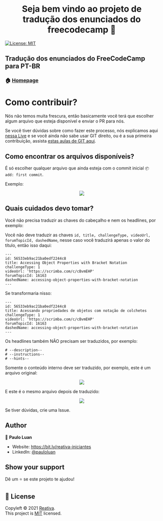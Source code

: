 <h1 align="center">Seja bem vindo ao projeto de tradução dos enunciados do freecodecamp 👋</h1>
<p>
  <a href="https://opensource.org/licenses/MIT" target="_blank">
    <img alt="License: MIT" src="https://img.shields.io/badge/License-MIT-yellow.svg" />
  </a>
</p>

## Tradução dos enunciados do FreeCodeCamp para PT-BR

### 🏠 [Homepage](https://bit.ly/reativa-iniciantes)

# Como contribuir?

Nós não temos muita frescura, então basicamente você terá que escolher algum arquivo que esteja disponível e enviar o PR para nós.

Se você tiver dúvidas sobre como fazer este processo, nós explicamos aqui [nessa Live](https://bit.ly/reativa-live-4) e se você ainda não sabe usar GIT direito, ou é a sua primeira contribuição, assista [estas aulas de GIT aqui](https://iniciantes.reativa.dev/git/aprenda_git).

## Como encontrar os arquivos disponíveis?

É só escolher qualquer arquivo que ainda esteja com o commit inicial `📦 add: first commit`.

Exemplo:

<p align="center">
   <a href="#"><img src="https://github.com/reativa/traducao-freecodecamp/blob/master/assets/images/disponiveis.png?raw=true"></a>
</p>

## Quais cuidados devo tomar?

Você não precisa traduzir as chaves do cabeçalho e nem os headlines, por exemplo:

Você não deve traduzir as chaves `id, title, challengeType, videoUrl, forumTopicId, dashedName`, nesse caso você traduzirá apenas o valor do título, então isso daqui:

```
---
id: 56533eb9ac21ba0edf2244c8
title: Accessing Object Properties with Bracket Notation
challengeType: 1
videoUrl: 'https://scrimba.com/c/cBvmEHP'
forumTopicId: 16163
dashedName: accessing-object-properties-with-bracket-notation
---
```

Se transformaria nisso:

```
---
id: 56533eb9ac21ba0edf2244c8
title: Acessando propriedades de objetos com notação de colchetes
challengeType: 1
videoUrl: 'https://scrimba.com/c/cBvmEHP'
forumTopicId: 16163
dashedName: accessing-object-properties-with-bracket-notation
---
```

Os headlines também NÃO precisam ser traduzidos, por exemplo:

```
# --description--
# --instructions--
# --hints--
```

Somente o conteúdo interno deve ser traduzido, por exemplo, este é um arquivo original:

<p align="center">
   <a href="#"><img src="https://github.com/reativa/traducao-freecodecamp/blob/master/assets/images/original.png?raw=true"></a>
</p>

E este é o mesmo arquivo depois de traduzido:

<p align="center">
   <a href="#"><img src="https://github.com/reativa/traducao-freecodecamp/blob/master/assets/images/traduzido.png?raw=true"></a>
</p>

Se tiver dúvidas, crie uma Issue.

## Author

👤 **Paulo Luan**

- Website: https://bit.ly/reativa-iniciantes
- LinkedIn: [@pauloluan](http://bit.ly/pauloluan)

## Show your support

Dê um ⭐️ se este projeto te ajudou!

## 📝 License

Copyleft © 2021 [Reativa](https://github.com/reativa).<br />
This project is [MIT](https://opensource.org/licenses/MIT) licensed.
